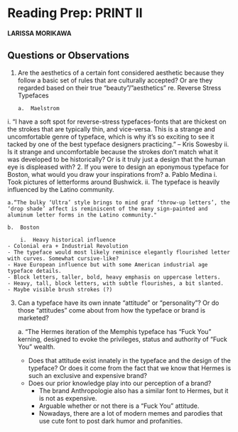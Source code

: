 # Reading Prep: PRINT II

#### LARISSA MORIKAWA

## Questions or Observations

1.	Are the aesthetics of a certain font considered aesthetic because they follow a basic set of rules that are culturally accepted? Or are they regarded based on their true “beauty”/”aesthetics” re. Reverse Stress Typefaces
		a.	Maelstromi.	“I have a soft spot for reverse-stress typefaces-fonts that are thickest on the strokes that are typically thin, and vice-versa. This is a strange and uncomfortable genre of typeface, which is why it’s so exciting to see it tacked by one of the best typeface designers practicing.” – Kris Sowesbyii.	Is it strange and uncomfortable because the strokes don’t match what it was developed to be historically? Or is it truly just a design that the human eye is displeased with?2.	If you were to design an eponymous typeface for Boston, what would you draw your inspirations from? a.	Pablo Medina i.	Took pictures of letterforms around Bushwick. ii.	The typeface is heavily influenced by the Latino community. 

	a.“The bulky ‘Ultra’ style brings to mind graf ‘throw-up letters’, the ‘drop shade’ affect is reminiscent of the many sign-painted and aluminum letter forms in the Latino community."
		
	b.	Boston
	
		i.	Heavy historical influence
	- Colonial era + Industrial Revolution
	- The typeface would most likely reminisce elegantly flourished letter with curves. Somewhat cursive-like? 
	- Have European influence but with some American industrial age typeface details. 
	- Block letters, taller, bold, heavy emphasis on uppercase letters. 
	- Heavy, tall, block letters, with subtle flourishes, a bit slanted. 
	- Maybe visible brush strokes (?)      3.	Can a typeface have its own innate “attitude” or “personality”? Or do those “attitudes” come about from  how the typeface or brand is marketed? 

	a. “The Hermes iteration of the Memphis typeface has “Fuck You” kerning, designed to evoke the privileges, status and authority of “Fuck You” wealth. 
	
	- Does that attitude exist innately in the typeface and the design of the typeface? Or does it come from the fact that we know that Hermes is such an exclusive and expensive brand? 
	- Does our prior knowledge play into our perception of a brand?
		- 	The brand Anthropologie also has a similar font to Hermes, but it is not as expensive. 
		-  Arguable whether or not there is a “Fuck You” attitude. 
		-  Nowadays, there are a lot of modern memes and parodies that use cute font to post dark humor and profanities. 